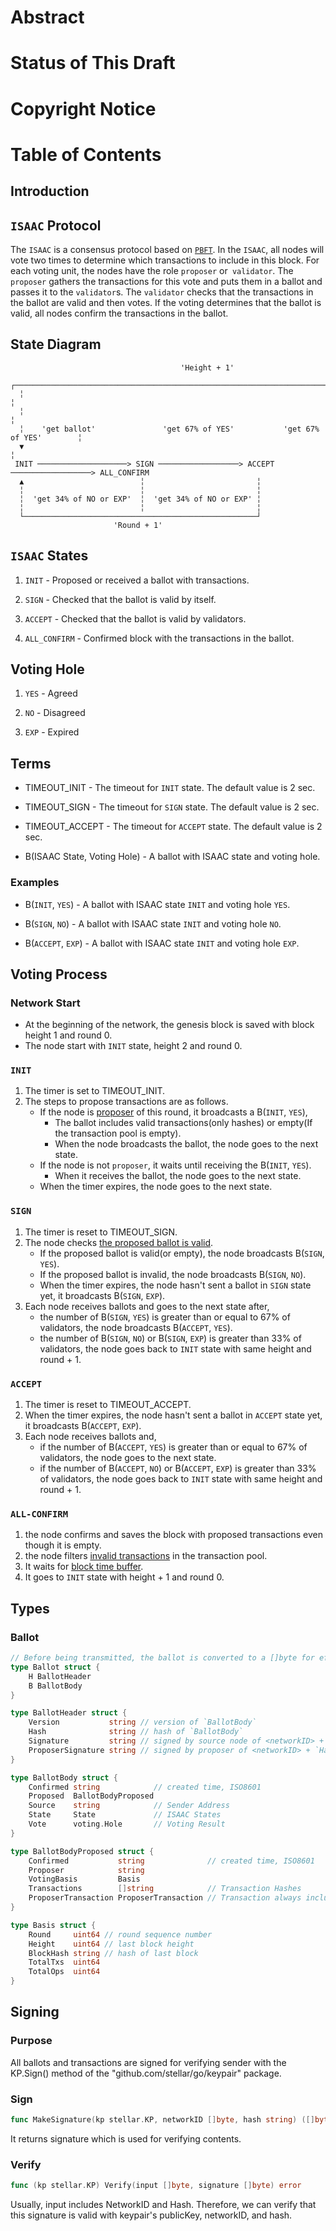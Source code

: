 
# Abstract
# Status of This Draft
# Copyright Notice
# Table of Contents
## Introduction
## `ISAAC` Protocol
The `ISAAC` is a consensus protocol based on [`PBFT`](http://pmg.csail.mit.edu/papers/osdi99.pdf).
In the `ISAAC`, all nodes will vote two times to determine which transactions to include in this block.
For each voting unit, the nodes have the role `proposer` or` validator`.
The `proposer` gathers the transactions for this vote and puts them in a ballot and passes it to the `validator`s.
The `validator` checks that the transactions in the ballot are valid and then votes.
If the voting determines that the ballot is valid, all nodes confirm the transactions in the ballot.

## State Diagram

                                          'Height + 1'
      ┌──────────────────────────────────────────────────────────────────────────────────┐
      ╎                                                                                  ╎
      ╎                                                                                  ╎
      ╎    'get ballot'               'get 67% of YES'           'get 67% of YES'        ╎
      ▼                                                                                  ╎
     INIT ────────────────────> SIGN ──────────────────> ACCEPT ──────────────────> ALL_CONFIRM
      ▲                          ╎                         ╎
      ╎                          ╎                         ╎
      ╎  'get 34% of NO or EXP'  ╎  'get 34% of NO or EXP' ╎
      ╎                          ╎                         ╎
      └────────────────────────────────────────────────────┘
                           'Round + 1'

## `ISAAC` States
1. `INIT` - Proposed or received a ballot with transactions.

1. `SIGN` - Checked that the ballot is valid by itself.

1. `ACCEPT` - Checked that the ballot is valid by validators.

1. `ALL_CONFIRM` - Confirmed block with the transactions in the ballot.

## Voting Hole

1. `YES` - Agreed

1. `NO` - Disagreed

1. `EXP` - Expired

## Terms

* TIMEOUT_INIT - The timeout for `INIT` state. The default value is 2 sec.

* TIMEOUT_SIGN - The timeout for `SIGN` state. The default value is 2 sec.

* TIMEOUT_ACCEPT - The timeout for `ACCEPT` state. The default value is 2 sec.

* B(ISAAC State, Voting Hole) - A ballot with ISAAC state and voting hole.

### Examples

* B(`INIT`, `YES`) - A ballot with ISAAC state `INIT` and voting hole `YES`.

* B(`SIGN`, `NO`) - A ballot with ISAAC state `INIT` and voting hole `NO`.

* B(`ACCEPT`, `EXP`) - A ballot with ISAAC state `INIT` and voting hole `EXP`.

## Voting Process

### Network Start
* At the beginning of the network, the genesis block is saved with block height 1 and round 0.
* The node start with `INIT` state, height 2 and round 0.

### `INIT`
1. The timer is set to TIMEOUT_INIT.
1. The steps to propose transactions are as follows.
   * If the node is [proposer](how_to_select_the_proposer.md) of this round, it broadcasts a B(`INIT`, `YES`),
      * The ballot includes valid transactions(only hashes) or empty(If the transaction pool is empty).
      * When the node broadcasts the ballot, the node goes to the next state.
   * If the node is not `proposer`, it waits until receiving the B(`INIT`, `YES`).
      * When it receives the ballot, the node goes to the next state.
   * When the timer expires, the node goes to the next state.

### `SIGN`
1. The timer is reset to TIMEOUT_SIGN.
1. The node checks [the proposed ballot is valid](how_to_check_a_ballot_is_valid.md).
   * If the proposed ballot is valid(or empty), the node broadcasts B(`SIGN`, `YES`).
   * If the proposed ballot is invalid, the node broadcasts B(`SIGN`, `NO`).
   * When the timer expires, the node hasn't sent a ballot in `SIGN` state yet, it broadcasts B(`SIGN`, `EXP`).
1. Each node receives ballots and goes to the next state after,
   * the number of B(`SIGN`, `YES`) is greater than or equal to 67% of validators, the node broadcasts B(`ACCEPT`, `YES`).
   * the number of B(`SIGN`, `NO`) or B(`SIGN`, `EXP`) is greater than 33% of validators,
      the node goes back to `INIT` state with same height and round + 1.

### `ACCEPT`
1. The timer is reset to TIMEOUT_ACCEPT.
1. When the timer expires, the node hasn't sent a ballot in `ACCEPT` state yet, it broadcasts B(`ACCEPT`, `EXP`).
1. Each node receives ballots and,
   * if the number of B(`ACCEPT`, `YES`) is greater than or equal to 67% of validators, the node goes to the next state.
   * if the number of B(`ACCEPT`, `NO`) or B(`ACCEPT`, `EXP`) is greater than 33% of validators,
      the node goes back to `INIT` state with same height and round + 1.

### `ALL-CONFIRM`
1. the node confirms and saves the block with proposed transactions even though it is empty.
1. the node filters [invalid transactions](how_to_check_a_ballot_is_valid.md#transaction-validation) in the transaction pool.
1. It waits for [block time buffer](tech_how_to_calculate_block_time_buffer.md).
1. It goes to `INIT` state with height + 1 and round 0.

## Types
### Ballot
```go
// Before being transmitted, the ballot is converted to a []byte for efficiency by the json.Marshal (v interface {}) method of the golang built-in package encoding/json.
type Ballot struct {
	H BallotHeader
	B BallotBody
}

type BallotHeader struct {
	Version           string // version of `BallotBody`
	Hash              string // hash of `BallotBody`
	Signature         string // signed by source node of <networkID> + `Hash`
	ProposerSignature string // signed by proposer of <networkID> + `Hash` of `BallotBodyProposed`
}

type BallotBody struct {
	Confirmed string            // created time, ISO8601
	Proposed  BallotBodyProposed
	Source    string            // Sender Address
	State     State             // ISAAC States
	Vote      voting.Hole       // Voting Result
}

type BallotBodyProposed struct {
	Confirmed           string              // created time, ISO8601
	Proposer            string
	VotingBasis         Basis
	Transactions        []string            // Transaction Hashes
	ProposerTransaction ProposerTransaction // Transaction always included in the block
}

type Basis struct {
	Round     uint64 // round sequence number
	Height    uint64 // last block height
	BlockHash string // hash of last block
	TotalTxs  uint64
	TotalOps  uint64
}
```

## Signing
### Purpose
All ballots and transactions are signed for verifying sender with the KP.Sign() method of the "github.com/stellar/go/keypair" package.

### Sign
```go
func MakeSignature(kp stellar.KP, networkID []byte, hash string) ([]byte, error)
```

It returns signature which is used for verifying contents.

### Verify
```go
func (kp stellar.KP) Verify(input []byte, signature []byte) error
```

Usually, input includes NetworkID and Hash. Therefore, we can verify that this signature is valid with keypair's publicKey, networkID, and hash.
